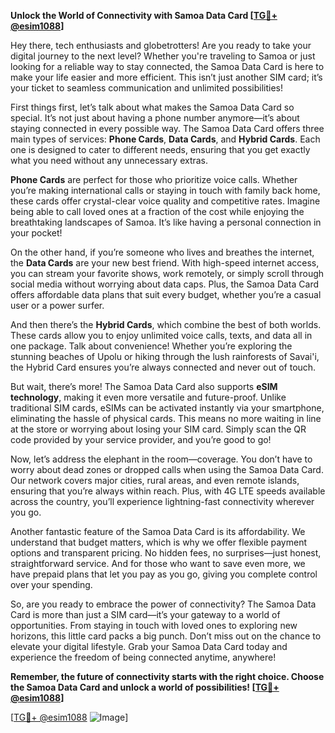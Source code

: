 **Unlock the World of Connectivity with Samoa Data Card [[TG💪+ @esim1088](https://t.me/s/esim1088)]**

Hey there, tech enthusiasts and globetrotters! Are you ready to take your digital journey to the next level? Whether you're traveling to Samoa or just looking for a reliable way to stay connected, the Samoa Data Card is here to make your life easier and more efficient. This isn’t just another SIM card; it’s your ticket to seamless communication and unlimited possibilities!

First things first, let’s talk about what makes the Samoa Data Card so special. It’s not just about having a phone number anymore—it’s about staying connected in every possible way. The Samoa Data Card offers three main types of services: **Phone Cards**, **Data Cards**, and **Hybrid Cards**. Each one is designed to cater to different needs, ensuring that you get exactly what you need without any unnecessary extras.

**Phone Cards** are perfect for those who prioritize voice calls. Whether you’re making international calls or staying in touch with family back home, these cards offer crystal-clear voice quality and competitive rates. Imagine being able to call loved ones at a fraction of the cost while enjoying the breathtaking landscapes of Samoa. It’s like having a personal connection in your pocket!

On the other hand, if you’re someone who lives and breathes the internet, the **Data Cards** are your new best friend. With high-speed internet access, you can stream your favorite shows, work remotely, or simply scroll through social media without worrying about data caps. Plus, the Samoa Data Card offers affordable data plans that suit every budget, whether you’re a casual user or a power surfer.

And then there’s the **Hybrid Cards**, which combine the best of both worlds. These cards allow you to enjoy unlimited voice calls, texts, and data all in one package. Talk about convenience! Whether you’re exploring the stunning beaches of Upolu or hiking through the lush rainforests of Savai'i, the Hybrid Card ensures you’re always connected and never out of touch.

But wait, there’s more! The Samoa Data Card also supports **eSIM technology**, making it even more versatile and future-proof. Unlike traditional SIM cards, eSIMs can be activated instantly via your smartphone, eliminating the hassle of physical cards. This means no more waiting in line at the store or worrying about losing your SIM card. Simply scan the QR code provided by your service provider, and you’re good to go!

Now, let’s address the elephant in the room—coverage. You don’t have to worry about dead zones or dropped calls when using the Samoa Data Card. Our network covers major cities, rural areas, and even remote islands, ensuring that you’re always within reach. Plus, with 4G LTE speeds available across the country, you’ll experience lightning-fast connectivity wherever you go.

Another fantastic feature of the Samoa Data Card is its affordability. We understand that budget matters, which is why we offer flexible payment options and transparent pricing. No hidden fees, no surprises—just honest, straightforward service. And for those who want to save even more, we have prepaid plans that let you pay as you go, giving you complete control over your spending.

So, are you ready to embrace the power of connectivity? The Samoa Data Card is more than just a SIM card—it’s your gateway to a world of opportunities. From staying in touch with loved ones to exploring new horizons, this little card packs a big punch. Don’t miss out on the chance to elevate your digital lifestyle. Grab your Samoa Data Card today and experience the freedom of being connected anytime, anywhere!

**Remember, the future of connectivity starts with the right choice. Choose the Samoa Data Card and unlock a world of possibilities! [[TG💪+ @esim1088](https://t.me/s/esim1088)]**

[[TG💪+ @esim1088](https://t.me/s/esim1088) ![Image](https://i.postimg.cc/Y0z9fWf4/image.png)]